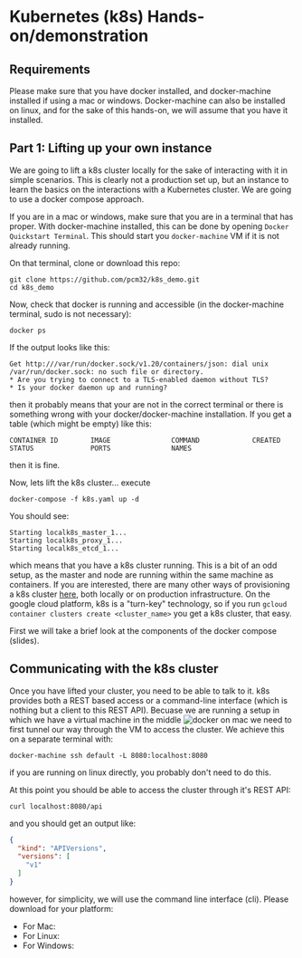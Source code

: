 # Kubernetes (k8s) Hands-on/demonstration

## Requirements

Please make sure that you have docker installed, and docker-machine installed if using a mac or windows. Docker-machine can also be installed on linux, and for the sake of this hands-on, we will assume that you have it installed.

## Part 1: Lifting up your own instance

We are going to lift a k8s cluster locally for the sake of interacting with it in simple scenarios. This is clearly not a production set up, but an instance to learn the basics on the interactions with a Kubernetes cluster. We are going to use a docker compose approach.

If you are in a mac or windows, make sure that you are in a terminal that has proper. With docker-machine installed, this can be done by opening `Docker Quickstart Terminal`. This should start you `docker-machine` VM if it is not already running.

On that terminal, clone or download this repo:
```
git clone https://github.com/pcm32/k8s_demo.git
cd k8s_demo
```
Now, check that docker is running and accessible (in the docker-machine terminal, sudo is not necessary):
```
docker ps
```
If the output looks like this:
```
Get http:///var/run/docker.sock/v1.20/containers/json: dial unix /var/run/docker.sock: no such file or directory.
* Are you trying to connect to a TLS-enabled daemon without TLS?
* Is your docker daemon up and running?
```
then it probably means that your are not in the correct terminal or there is something wrong with your docker/docker-machine installation. If you get a table (which might be empty) like this:
```
CONTAINER ID        IMAGE               COMMAND             CREATED             STATUS              PORTS               NAMES
```
then it is fine.

Now, lets lift the k8s cluster... execute
```
docker-compose -f k8s.yaml up -d
```
You should see:
```
Starting localk8s_master_1...
Starting localk8s_proxy_1...
Starting localk8s_etcd_1...
```
which means that you have a k8s cluster running. This is a bit of an odd setup, as the master and node are running within the same machine as containers. If you are interested, there are many other ways of provisioning a k8s cluster [here](http://kubernetes.io/v1.1/docs/getting-started-guides/), both locally or on production infrastructure. On the google cloud platform, k8s is a "turn-key" technology, so if you run `gcloud container clusters create <cluster_name>` you get a k8s cluster, that easy.

First we will take a brief look at the components of the docker compose (slides).

## Communicating with the k8s cluster

Once you have lifted your cluster, you need to be able to talk to it. k8s provides both a REST based access or a command-line interface (which is nothing but a client to this REST API). Becuase we are running a setup in which we have a virtual machine in the middle
![docker on mac](https://docs.docker.com/engine/installation/images/mac_docker_host.svg) we need to first tunnel our way through the VM to access the cluster. We achieve this on a separate terminal with:
```
docker-machine ssh default -L 8080:localhost:8080
```
if you are running on linux directly, you probably don't need to do this. 

At this point you should be able to access the cluster through it's REST API:
```
curl localhost:8080/api
```
and you should get an output like:

```json
{
  "kind": "APIVersions",
  "versions": [
    "v1"
  ]
}
```

however, for simplicity, we will use the command line interface (cli). Please download for your platform:
- For Mac:
- For Linux:
- For Windows:








